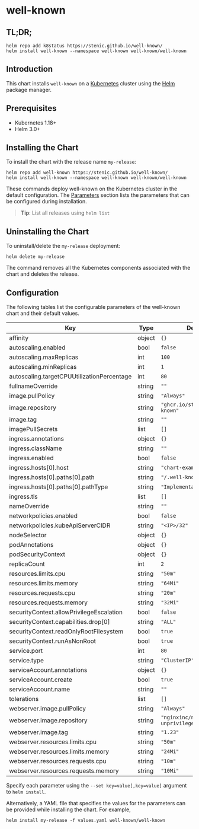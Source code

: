 # well-known

## TL;DR;

```console
helm repo add k8status https://stenic.github.io/well-known/
helm install well-known --namespace well-known well-known/well-known
```

## Introduction

This chart installs `well-known` on a [Kubernetes](http://kubernetes.io) cluster using the [Helm](https://helm.sh) package manager.

## Prerequisites

- Kubernetes 1.18+
- Helm 3.0+

## Installing the Chart

To install the chart with the release name `my-release`:

```console
helm repo add well-known https://stenic.github.io/well-known/
helm install well-known --namespace well-known well-known/well-known
```

These commands deploy well-known on the Kubernetes cluster in the default configuration. The [Parameters](#parameters) section lists the parameters that can be configured during installation.

> **Tip**: List all releases using `helm list`

## Uninstalling the Chart

To uninstall/delete the `my-release` deployment:

```console
helm delete my-release
```

The command removes all the Kubernetes components associated with the chart and deletes the release.

## Configuration

The following tables list the configurable parameters of the well-known chart and their default values.

| Key | Type | Default | Description |
|-----|------|---------|-------------|
| affinity | object | `{}` |  |
| autoscaling.enabled | bool | `false` |  |
| autoscaling.maxReplicas | int | `100` |  |
| autoscaling.minReplicas | int | `1` |  |
| autoscaling.targetCPUUtilizationPercentage | int | `80` |  |
| fullnameOverride | string | `""` |  |
| image.pullPolicy | string | `"Always"` |  |
| image.repository | string | `"ghcr.io/stenic/well-known"` |  |
| image.tag | string | `""` |  |
| imagePullSecrets | list | `[]` |  |
| ingress.annotations | object | `{}` |  |
| ingress.className | string | `""` |  |
| ingress.enabled | bool | `false` |  |
| ingress.hosts[0].host | string | `"chart-example.local"` |  |
| ingress.hosts[0].paths[0].path | string | `"/.well-known/"` |  |
| ingress.hosts[0].paths[0].pathType | string | `"ImplementationSpecific"` |  |
| ingress.tls | list | `[]` |  |
| nameOverride | string | `""` |  |
| networkpolicies.enabled | bool | `false` |  |
| networkpolicies.kubeApiServerCIDR | string | `"<IP>/32"` |  |
| nodeSelector | object | `{}` |  |
| podAnnotations | object | `{}` |  |
| podSecurityContext | object | `{}` |  |
| replicaCount | int | `2` |  |
| resources.limits.cpu | string | `"50m"` |  |
| resources.limits.memory | string | `"64Mi"` |  |
| resources.requests.cpu | string | `"20m"` |  |
| resources.requests.memory | string | `"32Mi"` |  |
| securityContext.allowPrivilegeEscalation | bool | `false` |  |
| securityContext.capabilities.drop[0] | string | `"ALL"` |  |
| securityContext.readOnlyRootFilesystem | bool | `true` |  |
| securityContext.runAsNonRoot | bool | `true` |  |
| service.port | int | `80` |  |
| service.type | string | `"ClusterIP"` |  |
| serviceAccount.annotations | object | `{}` |  |
| serviceAccount.create | bool | `true` |  |
| serviceAccount.name | string | `""` |  |
| tolerations | list | `[]` |  |
| webserver.image.pullPolicy | string | `"Always"` |  |
| webserver.image.repository | string | `"nginxinc/nginx-unprivileged"` |  |
| webserver.image.tag | string | `"1.23"` |  |
| webserver.resources.limits.cpu | string | `"50m"` |  |
| webserver.resources.limits.memory | string | `"24Mi"` |  |
| webserver.resources.requests.cpu | string | `"10m"` |  |
| webserver.resources.requests.memory | string | `"10Mi"` |  |

Specify each parameter using the `--set key=value[,key=value]` argument to `helm install`.

Alternatively, a YAML file that specifies the values for the parameters can be provided while installing the chart. For example,

```console
helm install my-release -f values.yaml well-known/well-known
```